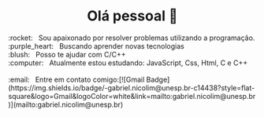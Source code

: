 
<!-- <img width="auto" src="https://avatars2.githubusercontent.com/u/69210720?s=400&u=1cb3d5414fd8a623ccb90569af6627d714943413&v=4"> -->
<h1 align = "center">Olá pessoal 👋</h1>
<!--<p align = "left"> <img src = "https://komarev.com/ghpvc/?username=GabrielNicolim" alt = "GabrielNicolim" /> </p> -->
 :rocket:  &nbsp; Sou apaixonado por resolver problemas utilizando a programação.<br/> 
  :purple_heart: &nbsp; Buscando aprender novas tecnologias 
 <br/> :blush: &nbsp; Posso te ajudar com C/C++
 <br/> :computer: &nbsp; Atualmente estou estudando: JavaScript, Css, Html, C e C++</br>
 <br/> :email: &nbsp; Entre em contato comigo:[![Gmail Badge](https://img.shields.io/badge/-gabriel.nicolim@unesp.br-c14438?style=flat-square&logo=Gmail&logoColor=white&link=mailto:gabriel.nicolim@unesp.br)](mailto:gabriel.nicolim@unesp.br)
